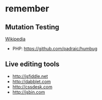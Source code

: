 remember
========

Mutation Testing
----------------
[Wikipedia](https://en.wikipedia.org/wiki/Mutation_testing)

* PHP: https://github.com/padraic/humbug


Live editing tools
------------------

* http://jsfiddle.net
* http://dabblet.com
* http://cssdesk.com
* http://jsbin.com
